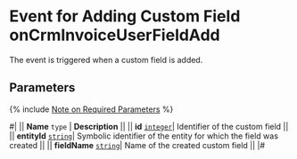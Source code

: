 # Event for Adding Custom Field onCrmInvoiceUserFieldAdd

The event is triggered when a custom field is added.

## Parameters

{% include [Note on Required Parameters](../../../../../_includes/required.md) %}

#|
|| **Name**
`type` | **Description** ||
|| **id** 
[`integer`](../../../../data-types.md)| Identifier of the custom field ||
|| **entityId** 
[`string`](../../../../data-types.md)| Symbolic identifier of the entity for which the field was created ||
|| **fieldName** 
[`string`](../../../../data-types.md)| Name of the created custom field ||
|#